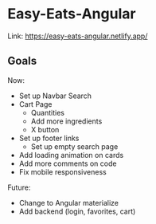 # Easy-Eats-Angular

Link: https://easy-eats-angular.netlify.app/

## Goals

Now: 
- Set up Navbar Search
- Cart Page
    - Quantities
    - Add more ingredients
    - X button
- Set up footer links
    - Set up empty search page
- Add loading animation on cards
- Add more comments on code
- Fix mobile responsiveness

Future:
- Change to Angular materialize
- Add backend (login, favorites, cart)